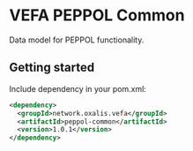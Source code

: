 # VEFA PEPPOL Common

Data model for PEPPOL functionality.


## Getting started

Include dependency in your pom.xml:

```xml
<dependency>
  <groupId>network.oxalis.vefa</groupId>
  <artifactId>peppol-common</artifactId>
  <version>1.0.1</version>
</dependency>
```